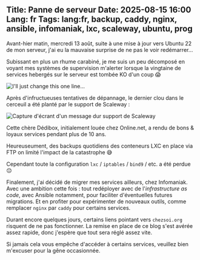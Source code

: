 Title: Panne de serveur
Date: 2025-08-15 16:00
Lang: fr
Tags: lang:fr, backup, caddy, nginx, ansible, infomaniak, lxc, scaleway, ubuntu, prog
---

Avant-hier matin, mercredi 13 août, suite à une mise à jour vers Ubuntu 22 de mon serveur, j'ai eu la mauvaise surprise de ne pas le voir redémarrer...

Subissant en plus un rhume carabiné, je me suis un peu décomposé en voyant mes systèmes de supervision m'alerter lorsque la vingtaine de services hebergés sur le serveur est tombée KO d'un coup 😱

![I'll just change this one line...](images/wwcb/Ill_just_change_this_one_line...-DevOpsReactions.gif)

Après d'infructueuses tentatives de dépannage, le dernier clou dans le cerceuil a été planté par le support de Scaleway :

![Capture d'écrant d'un message dur support de Scaleway](images/2025/08/ScalewaySupport.png)

Cette chère Dédibox, initialement louée chez Online.net, a rendu de bons & loyaux services pendant plus de 10 ans. 

Heureuseument, des backups quotidiens des conteneurs LXC en place via FTP on limité l'impact de la catastrophe 😅

Cependant toute la configuration `lxc` / `iptables` / `bind9` / etc. a été perdue 😔

Finalement, j'ai décidé de migrer mes services ailleurs, chez Infomaniak.
Avec une ambition cette fois : tout redéployer avec de l'_infrastructure as code_, avec Ansible notamment,
pour faciliter d'éventuelles futures migrations.
Et en profiter pour expérimenter de nouveaux outils, comme remplacer `nginx` par `caddy` pour certains services.

Durant encore quelques jours, certains liens pointant vers `chezsoi.org` risquent de ne pas fonctionner.
La remise en place de ce blog s'est avérée assez rapide, donc j'espère que tout sera réglé assez vite.

Si jamais cela vous empêche d'accéder à certains services, veuillez bien m'excuser pour la gêne occasionnée.
